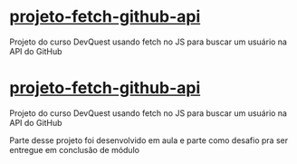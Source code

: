 # [projeto-fetch-github-api](https://josephmatheus.github.io/projeto-fetch-github-api/)
Projeto do curso DevQuest usando fetch no JS para buscar um usuário na API do GitHub


<h1><a href="https://josephmatheus.github.io/projeto-fetch-github-api" target="_blank">projeto-fetch-github-api</a></h1>
<p>Projeto do curso DevQuest usando fetch no JS para buscar um usuário na API do GitHub</p>
<p>Parte desse projeto foi desenvolvido em aula e parte como desafio pra ser entregue em conclusão de módulo</p>